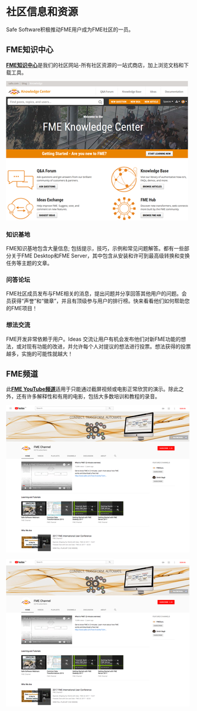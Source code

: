 # 社区信息和资源

Safe Software积极推动FME用户成为FME社区的一员。

## FME知识中心

[**FME知识中心**](https://knowledge.safe.com/)是我们的社区网站-所有社区资源的一站式商店，加上浏览文档和下载工具。

[![](../.gitbook/assets/img8.007.knowledgecenter.png)](https://github.com/safesoftware/FMETraining/blob/Desktop-Advanced-2018/DesktopAdvanced6WrapUp/Images/Img6.06.KnowledgeCenter.png)

### 知识基地

FME知识基地包含大量信息; 包括提示，技巧，示例和常见问题解答。都有一些部分关于FME Desktop和FME Server，其中包含从安装和许可到最高级转换和变换任务等主题的文章。

### 问答论坛

FME社区成员发布与FME相关的消息，提出问题并分享回答其他用户的问题。会员获得“声誉”和“徽章”，并且有顶级参与用户的排行榜。快来看看他们如何帮助您的FME项目！

### 想法交流

FME开发非常依赖于用户。Ideas 交流让用户有机会发布他们对新FME功能的想法，或对现有功能的改进，并允许每个人对提议的想法进行投票。想法获得的投票越多，实施的可能性就越大！

## FME频道

此[**FME YouTube频道**](https://www.youtube.com/user/FMEchannel)适用于只能通过截屏视频或电影正常欣赏的演示。除此之外，还有许多解释性和有用的电影，包括大多数培训和教程的录音。

[![](../.gitbook/assets/img8.008.fmeyoutubechannel.png)](https://github.com/safesoftware/FMETraining/blob/Desktop-Advanced-2018/DesktopAdvanced6WrapUp/Images/Img6.07.FMEYouTubeChannel.png)

![](../.gitbook/assets/img8.008.fmeyoutubechannel%20%281%29.png)

